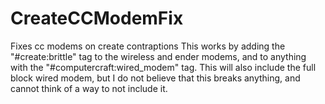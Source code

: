 # CreateCCModemFix
Fixes cc modems on create contraptions
This works by adding the "#create:brittle" tag to the wireless and ender modems, and to anything with the "#computercraft:wired_modem" tag.
This will also include the full block wired modem, but I do not believe that this breaks anything, and cannot think of a way to not include it.
